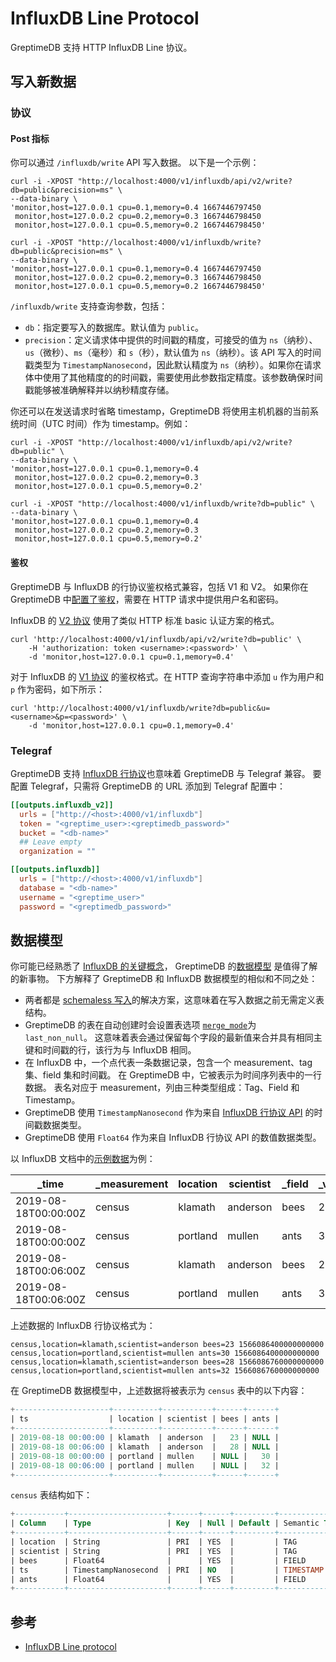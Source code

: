# InfluxDB Line Protocol

GreptimeDB 支持 HTTP InfluxDB Line 协议。

## 写入新数据

### 协议

#### Post 指标

你可以通过 `/influxdb/write` API 写入数据。
以下是一个示例：

<Tabs>

<TabItem value="InfluxDB line protocol V2" label="InfluxDB line protocol V2">

```shell
curl -i -XPOST "http://localhost:4000/v1/influxdb/api/v2/write?db=public&precision=ms" \
--data-binary \
'monitor,host=127.0.0.1 cpu=0.1,memory=0.4 1667446797450
 monitor,host=127.0.0.2 cpu=0.2,memory=0.3 1667446798450
 monitor,host=127.0.0.1 cpu=0.5,memory=0.2 1667446798450'
```
</TabItem>

<TabItem value="InfluxDB line protocol V1" label="InfluxDB line protocol V1">

```shell
curl -i -XPOST "http://localhost:4000/v1/influxdb/write?db=public&precision=ms" \
--data-binary \
'monitor,host=127.0.0.1 cpu=0.1,memory=0.4 1667446797450
 monitor,host=127.0.0.2 cpu=0.2,memory=0.3 1667446798450
 monitor,host=127.0.0.1 cpu=0.5,memory=0.2 1667446798450'
```
</TabItem>

</Tabs>

`/influxdb/write` 支持查询参数，包括：

* `db`：指定要写入的数据库。默认值为 `public`。
* `precision`：定义请求体中提供的时间戳的精度，可接受的值为 `ns`（纳秒）、`us`（微秒）、`ms`（毫秒）和 `s`（秒），默认值为 `ns`（纳秒）。该 API 写入的时间戳类型为 `TimestampNanosecond`，因此默认精度为 `ns`（纳秒）。如果你在请求体中使用了其他精度的的时间戳，需要使用此参数指定精度。该参数确保时间戳能够被准确解释并以纳秒精度存储。

你还可以在发送请求时省略 timestamp，GreptimeDB 将使用主机机器的当前系统时间（UTC 时间）作为 timestamp。例如：

<Tabs>

<TabItem value="InfluxDB line protocol V2" label="InfluxDB line protocol V2">

```shell
curl -i -XPOST "http://localhost:4000/v1/influxdb/api/v2/write?db=public" \
--data-binary \
'monitor,host=127.0.0.1 cpu=0.1,memory=0.4
 monitor,host=127.0.0.2 cpu=0.2,memory=0.3
 monitor,host=127.0.0.1 cpu=0.5,memory=0.2'
```
</TabItem>

<TabItem value="InfluxDB line protocol V1" label="InfluxDB line protocol V1">

```shell
curl -i -XPOST "http://localhost:4000/v1/influxdb/write?db=public" \
--data-binary \
'monitor,host=127.0.0.1 cpu=0.1,memory=0.4
 monitor,host=127.0.0.2 cpu=0.2,memory=0.3
 monitor,host=127.0.0.1 cpu=0.5,memory=0.2'
```
</TabItem>

</Tabs>

#### 鉴权

GreptimeDB 与 InfluxDB 的行协议鉴权格式兼容，包括 V1 和 V2。
如果你在 GreptimeDB 中[配置了鉴权](/user-guide/deployments/authentication/overview.md)，需要在 HTTP 请求中提供用户名和密码。

<Tabs>

<TabItem value="InfluxDB line protocol V2" label="InfluxDB line protocol V2">

InfluxDB 的 [V2 协议](https://docs.influxdata.com/influxdb/v1.8/tools/api/?t=Auth+Enabled#apiv2query-http-endpoint) 使用了类似 HTTP 标准 basic 认证方案的格式。

```shell
curl 'http://localhost:4000/v1/influxdb/api/v2/write?db=public' \
    -H 'authorization: token <username>:<password>' \
    -d 'monitor,host=127.0.0.1 cpu=0.1,memory=0.4'
```

</TabItem>

<TabItem value="InfluxDB line protocol V1" label="InfluxDB line protocol V1">

对于 InfluxDB 的 [V1 协议](https://docs.influxdata.com/influxdb/v1.8/tools/api/?t=Auth+Enabled#query-string-parameters-1) 的鉴权格式。在 HTTP 查询字符串中添加 `u` 作为用户和 `p` 作为密码，如下所示：

```shell
curl 'http://localhost:4000/v1/influxdb/write?db=public&u=<username>&p=<password>' \
    -d 'monitor,host=127.0.0.1 cpu=0.1,memory=0.4'
```

</TabItem>
</Tabs>

### Telegraf

GreptimeDB 支持 [InfluxDB 行协议](../for-iot/influxdb-line-protocol.md)也意味着 GreptimeDB 与 Telegraf 兼容。
要配置 Telegraf，只需将 GreptimeDB 的 URL 添加到 Telegraf 配置中：

<Tabs>

<TabItem value="InfluxDB line protocol v2" label="InfluxDB line protocol v2">

```toml
[[outputs.influxdb_v2]]
  urls = ["http://<host>:4000/v1/influxdb"]
  token = "<greptime_user>:<greptimedb_password>"
  bucket = "<db-name>"
  ## Leave empty
  organization = ""
```

</TabItem>

<TabItem value="InfluxDB line protocol v1" label="InfluxDB line protocol v1">

```toml
[[outputs.influxdb]]
  urls = ["http://<host>:4000/v1/influxdb"]
  database = "<db-name>"
  username = "<greptime_user>"
  password = "<greptimedb_password>"
```

</TabItem>

</Tabs>

## 数据模型

你可能已经熟悉了 [InfluxDB 的关键概念](https://docs.influxdata.com/influxdb/v2/reference/key-concepts/)，
GreptimeDB 的[数据模型](/user-guide/concepts/data-model.md) 是值得了解的新事物。
下方解释了 GreptimeDB 和 InfluxDB 数据模型的相似和不同之处：

- 两者都是 [schemaless 写入](/user-guide/ingest-data/overview.md#自动生成表结构)的解决方案，这意味着在写入数据之前无需定义表结构。
- GreptimeDB 的表在自动创建时会设置表选项 [`merge_mode`](/reference/sql/create.md#创建带有-merge-模式的表)为 `last_non_null`。
  这意味着表会通过保留每个字段的最新值来合并具有相同主键和时间戳的行，该行为与 InfluxDB 相同。
- 在 InfluxDB 中，一个点代表一条数据记录，包含一个 measurement、tag 集、field 集和时间戳。
  在 GreptimeDB 中，它被表示为时间序列表中的一行数据。
  表名对应于 measurement，列由三种类型组成：Tag、Field 和 Timestamp。
- GreptimeDB 使用 `TimestampNanosecond` 作为来自 [InfluxDB 行协议 API](/user-guide/ingest-data/for-iot/influxdb-line-protocol.md) 的时间戳数据类型。
- GreptimeDB 使用 `Float64` 作为来自 InfluxDB 行协议 API 的数值数据类型。

以 InfluxDB 文档中的[示例数据](https://docs.influxdata.com/influxdb/v2/reference/key-concepts/data-elements/#sample-data)为例：

|_time|_measurement|location|scientist|_field|_value|
|---|---|---|---|---|---|
|2019-08-18T00:00:00Z|census|klamath|anderson|bees|23|
|2019-08-18T00:00:00Z|census|portland|mullen|ants|30|
|2019-08-18T00:06:00Z|census|klamath|anderson|bees|28|
|2019-08-18T00:06:00Z|census|portland|mullen|ants|32|

上述数据的 InfluxDB 行协议格式为：

```shell
census,location=klamath,scientist=anderson bees=23 1566086400000000000
census,location=portland,scientist=mullen ants=30 1566086400000000000
census,location=klamath,scientist=anderson bees=28 1566086760000000000
census,location=portland,scientist=mullen ants=32 1566086760000000000
```

在 GreptimeDB 数据模型中，上述数据将被表示为 `census` 表中的以下内容：

```sql
+---------------------+----------+-----------+------+------+
| ts                  | location | scientist | bees | ants |
+---------------------+----------+-----------+------+------+
| 2019-08-18 00:00:00 | klamath  | anderson  |   23 | NULL |
| 2019-08-18 00:06:00 | klamath  | anderson  |   28 | NULL |
| 2019-08-18 00:00:00 | portland | mullen    | NULL |   30 |
| 2019-08-18 00:06:00 | portland | mullen    | NULL |   32 |
+---------------------+----------+-----------+------+------+
```

`census` 表结构如下：

```sql
+-----------+----------------------+------+------+---------+---------------+
| Column    | Type                 | Key  | Null | Default | Semantic Type |
+-----------+----------------------+------+------+---------+---------------+
| location  | String               | PRI  | YES  |         | TAG           |
| scientist | String               | PRI  | YES  |         | TAG           |
| bees      | Float64              |      | YES  |         | FIELD         |
| ts        | TimestampNanosecond  | PRI  | NO   |         | TIMESTAMP     |
| ants      | Float64              |      | YES  |         | FIELD         |
+-----------+----------------------+------+------+---------+---------------+
```

## 参考

- [InfluxDB Line protocol](https://docs.influxdata.com/influxdb/v2.7/reference/syntax/line-protocol/)

